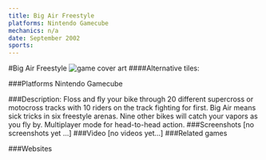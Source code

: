 ```yaml
---
title: Big Air Freestyle
platforms: Nintendo Gamecube
mechanics: n/a
date: September 2002
sports: 
---
```

#Big Air Freestyle
![game cover art](//images.igdb.com/igdb/image/upload/t_cover_big/nsfpgnkjtjkqalk6yigt.jpg "Logo Title Text 1")
####Alternative tiles:

###Platforms
Nintendo Gamecube

###Description:
Floss and fly your bike through 20 different supercross or motocross tracks with 10 riders on the track fighting for first. Big Air means sick tricks in six freestyle arenas. Nine other bikes will catch your vapors as you fly by. Multiplayer mode for head-to-head action.
###Screenshots
[no screenshots yet ...]
###Video
[no videos yet...]
###Related games

###Websites

